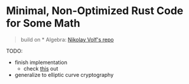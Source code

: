 # Minimal, Non-Optimized Rust Code for Some Math

> build on * Algebra: [Nikolay Volf's repo](https://github.com/NikVolf/ng)

TODO:
* finish implementation
    * check [this](https://github.com/snipsco/rust-threshold-secret-sharing/tree/master/src) out
* generalize to elliptic curve cryptography